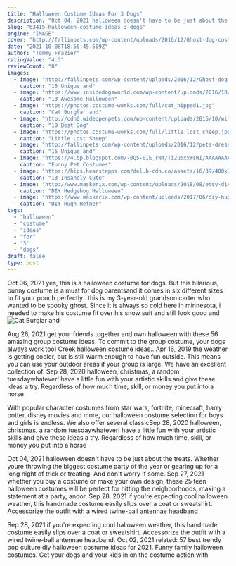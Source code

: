 ```yaml
---
title: "Halloween Costume Ideas For 3 Dogs"
description: "Oct 04, 2021 halloween doesn't have to be just about the treats.  Whether youre throwing the biggest costume party of the year or gearing up for a long night of trick or treating. And don't worry if some"
slug: "63415-halloween-costume-ideas-3-dogs"
engine: "IMAGE"
cover: "http://fallinpets.com/wp-content/uploads/2016/12/Ghost-dog-costume.jpg"
date: "2021-10-08T18:56:45.509Z"
author: "Tommy Frazier"
ratingValue: "4.3"
reviewCount: "8"
images:
  - image: "http://fallinpets.com/wp-content/uploads/2016/12/Ghost-dog-costume.jpg"
    caption: "15 Unique and"
  - image: "https://www.insidedogsworld.com/wp-content/uploads/2016/10/Husky-costume11.jpg"
    caption: "13 Awesome Halloween"
  - image: "https://photos.costume-works.com/full/cat_nipped1.jpg"
    caption: "Cat Burglar and"
  - image: "http://cdn0.wideopenpets.com/wp-content/uploads/2016/10/willy-wonka.jpg"
    caption: "19 Best Dog"
  - image: "https://photos.costume-works.com/full/little_lost_sheep.jpg"
    caption: "Little Lost Sheep"
  - image: "http://fallinpets.com/wp-content/uploads/2016/12/pets-dressed-for-Halloween.jpg"
    caption: "15 Unique and"
  - image: "https://4.bp.blogspot.com/-0Q5-0IE_rN4/Ti2u6xxWsWI/AAAAAAAAA30/l8_sW6GS_UQ/s640/funny+pet+costume+030.jpg"
    caption: "Funny Pet Costumes"
  - image: "https://hips.hearstapps.com/del.h-cdn.co/assets/16/39/480x718/gallery-1475087667-14457250-904824082983408-2404335370898795145-n.jpg?resize=480:*"
    caption: "13 Insanely Cute"
  - image: "http://www.maskerix.com/wp-content/uploads/2018/08/etsy-diy-hedgehog-costume.jpg"
    caption: "DIY Hedgehog Halloween"
  - image: "https://www.maskerix.com/wp-content/uploads/2017/06/diy-hugh-hefner-costume.jpg"
    caption: "DIY Hugh Hefner"
tags:
  - "halloween"
  - "costume"
  - "ideas"
  - "for"
  - "3"
  - "dogs"
draft: false
type: post
---
```


Oct 06, 2021 yes, this is a halloween costume for dogs. But this hilarious, punny costume is a must for dog parentsand it comes in six different sizes to fit your pooch perfectly.. this is my 3-year-old grandson carter who wanted to be spooky ghost. Since it is always so cold here in minnesota, i needed to make his costume fit over his snow suit and still look good and
![Cat Burglar and](https://photos.costume-works.com/full/cat_nipped1.jpg "Cat Burglar and")

Aug 26, 2021 get your friends together and own halloween with these 56 amazing group costume ideas.  To commit to the group costume, your dogs always work too! Creek halloween costume ideas.. Apr 16, 2019 the weather is getting cooler, but is still warm enough to have fun outside. This means you can use your outdoor areas if your group is large. We have an excellent collection of. Sep 28, 2020 halloween, christmas, a random tuesdaywhatever! have a little fun with your artistic skills and give these ideas a try. Regardless of how much time, skill, or money you put into a horse
<!--inArticleAds-->

<!--galleryOne-->

With popular character costumes from star wars, fortnite, minecraft, harry potter, disney movies and more, our halloween costume selection for boys and girls is endless. We also offer several classicSep 28, 2020 halloween, christmas, a random tuesdaywhatever! have a little fun with your artistic skills and give these ideas a try. Regardless of how much time, skill, or money you put into a horse
<!--inArticleAds-->

<!--galleryTwo-->

Oct 04, 2021 halloween doesn't have to be just about the treats.  Whether youre throwing the biggest costume party of the year or gearing up for a long night of trick or treating. And don't worry if some. Sep 27, 2021 whether you buy a costume or make your own design, these 25 teen halloween costumes will be perfect for hitting the neighborhoods, making a statement at a party, andor. Sep 28, 2021 if you're expecting cool halloween weather, this handmade costume easily slips over a coat or sweatshirt. Accessorize the outfit with a wired twine-ball antennae headband
<!--galleryThree-->

Sep 28, 2021 if you're expecting cool halloween weather, this handmade costume easily slips over a coat or sweatshirt. Accessorize the outfit with a wired twine-ball antennae headband. Oct 02, 2021 related: 57 best trendy pop culture diy halloween costume ideas for 2021.  Funny family halloween costumes. Get your dogs and your kids in on the costume action with